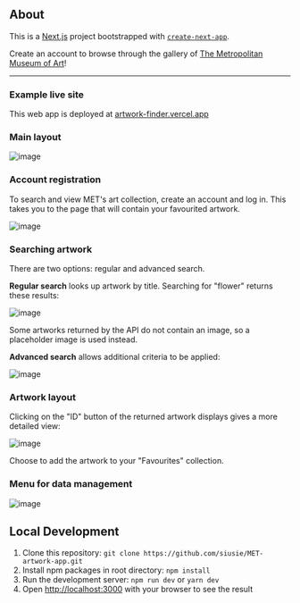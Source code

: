 ## About

This is a [Next.js](https://nextjs.org/) project bootstrapped with [`create-next-app`](https://github.com/vercel/next.js/tree/canary/packages/create-next-app).

Create an account to browse through the gallery of [The Metropolitan Museum of Art](https://metmuseum.github.io/)!

---

### Example live site

This web app is deployed at [artwork-finder.vercel.app](https://artwork-finder.vercel.app/)

### Main layout

![image](https://github.com/siusie/MET-artwork-app/assets/93149998/7504a94c-b2ec-4fcf-a09b-277ddd3f60fc)

### Account registration

To search and view MET's art collection, create an account and log in. This takes you to the page that will contain your favourited artwork.

![image](https://github.com/siusie/MET-artwork-app/assets/93149998/11b05379-5ed5-44b7-9b12-1dff859d1f59)

### Searching artwork

There are two options: regular and advanced search.

**Regular search** looks up artwork by title. Searching for "flower" returns these results:

![image](https://github.com/siusie/MET-artwork-app/assets/93149998/6b69d692-3d67-454f-af02-856290ec90f1)

Some artworks returned by the API do not contain an image, so a placeholder image is used instead.

**Advanced search** allows additional criteria to be applied:

![image](https://github.com/siusie/MET-artwork-app/assets/93149998/71075e13-5cb0-4a2e-9ebf-14b17f03a7d1)

### Artwork layout

Clicking on the "ID" button of the returned artwork displays gives a more detailed view:

![image](https://github.com/siusie/MET-artwork-app/assets/93149998/fa70436e-0c8c-4ec0-a595-580a72b2f11b)

Choose to add the artwork to your "Favourites" collection.

### Menu for data management

![image](https://github.com/siusie/MET-artwork-app/assets/93149998/38469a1c-2980-4286-ac54-584d46a8a648)

## Local Development

1. Clone this repository: `git clone https://github.com/siusie/MET-artwork-app.git`
2. Install npm packages in root directory: `npm install`
3. Run the development server: `npm run dev` or `yarn dev`
4. Open [http://localhost:3000](http://localhost:3000) with your browser to see the result
